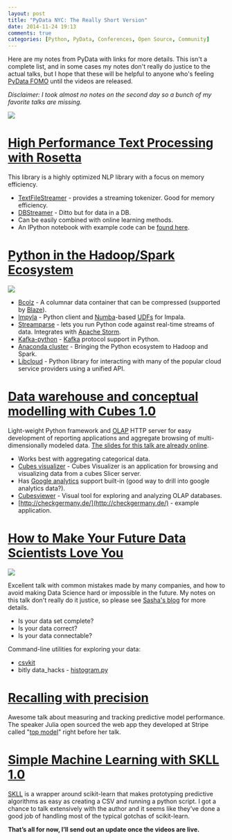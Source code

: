 ```yaml
---
layout: post
title: "PyData NYC: The Really Short Version"
date: 2014-11-24 19:13
comments: true
categories: [Python, PyData, Conferences, Open Source, Community] 
---
```


Here are my notes from PyData with links for more details. This isn't a complete list, and in some cases my notes don't really do justice to the actual talks, but I hope that these will be helpful to anyone who's feeling [PyData FOMO](https://twitter.com/jrmontag/status/536221698937217024) until the videos are released.

_Disclaimer: I took almost no notes on the second day so a bunch of my favorite talks are missing._

[![](https://pbs.twimg.com/media/B24Y568IQAA5AEf.png)](http://pydata.org/nyc2014)

# [High Performance Text Processing with Rosetta](http://pydata.org/nyc2014/abstracts/#278)
This library is a highly optimized NLP library with a focus on memory efficiency.

* [TextFileStreamer](http://pythonhosted.org/rosetta/#rosetta.text.streamers.TextFileStreamer) - provides a streaming tokenizer. Good for memory efficiency.
* [DBStreamer](http://pythonhosted.org/rosetta/#rosetta.text.streamers.DBStreamer)&nbsp;- Ditto but for data in a DB.
* Can be easily combined with online learning methods.
* An IPython notebook with example code can be [found here](http://nbviewer.ipython.org/github/columbia-applied-data-science/rosetta/blob/master/notebooks/BrightTalk.ipynb).

# [Python in the Hadoop/Spark Ecosystem](http://pydata.org/nyc2014/keynotes/#abstract_303)
[![](https://pbs.twimg.com/media/B3DcSIBIcAEt4V2.jpg)](https://twitter.com/teoliphant/status/536170567729442816)

* [Bcolz](https://github.com/Blosc/bcolz) - A columnar data container that can be compressed (supported by [Blaze](http://blaze.pydata.org/docs/latest/index.html)).
* [Impyla](https://github.com/cloudera/impyla) - Python client and [Numba](http://numba.pydata.org/)-based [UDFs](http://www.cloudera.com/content/cloudera/en/documentation/cloudera-impala/latest/topics/impala_udf.html) for Impala.
* [Streamparse](https://github.com/Parsely/streamparse) - lets you run Python code against real-time streams of data. Integrates with [Apache Storm](https://storm.apache.org/).
* [Kafka-python](https://github.com/mumrah/kafka-python)&nbsp;-&nbsp;[Kafka](https://kafka.apache.org/) protocol support in Python.
* [Anaconda cluster](http://continuum.io/anaconda-cluster) - Bringing the Python ecosystem to Hadoop and Spark.
* [Libcloud](https://libcloud.apache.org/) - Python library for interacting with many of the popular cloud service providers using a unified API.

# [Data warehouse and conceptual modelling with Cubes 1.0](http://pydata.org/nyc2014/abstracts/#290)
Light-weight Python framework and [OLAP](https://en.wikipedia.org/wiki/Online_analytical_processing) HTTP server for easy development of reporting applications and aggregate browsing of multi-dimensionally modeled data. [The slides for this talk are already online](https://twitter.com/Stiivi/status/536541681026621443).

* Works best with aggregating categorical data.
* [Cubes visualizer](https://github.com/DataBrewery/cubes/blob/master/Visualizer.md) - Cubes Visualizer is an application for browsing and visualizing data from a cubes Slicer server.
* Has [Google analytics](https://pythonhosted.org/cubes/backends/google_analytics.html) support built-in (good way to drill into google analytics data?).
* [Cubesviewer](https://github.com/jjmontesl/cubesviewer) - Visual tool for exploring and analyzing OLAP databases.
* [http://checkgermany.de/](http://checkgermany.de/) - example application.

# [How to Make Your Future Data Scientists Love You](http://pydata.org/nyc2014/abstracts/#330)

[![](https://pbs.twimg.com/media/B3D7m_HIMAAvOEe.jpg)](https://twitter.com/clearspandex/status/536205002931716096)

Excellent talk with common mistakes made by many companies, and how to avoid making Data Science hard or impossible in the future. My notes on this talk don't really do it justice, so please see [Sasha's blog](http://blog.sashalaundy.com/talks/data-audit/) for more details.

* Is your data set complete?
* Is your data correct?
* Is your data connectable?

Command-line utilities for exploring your data:

* [csvkit](https://csvkit.readthedocs.org/en/0.9.0/)
* bitly data_hacks - [histogram.py](https://github.com/bitly/data_hacks#histogrampy)

# [Recalling with precision](http://pydata.org/nyc2014/speakers/#122)
Awesome talk about measuring and tracking predictive model performance. The speaker Julia open sourced the web app they developed at Stripe called "[top model](https://github.com/stripe/topmodel)" right before her talk.

# [Simple Machine Learning with SKLL 1.0](http://pydata.org/nyc2014/abstracts/#277)
[SKLL](https://scikit-learn-laboratory.readthedocs.org/en/latest/) is a wrapper around scikit-learn that makes prototyping predictive algorithms as easy as creating a CSV and running a python script. I got a chance to talk extensively with the author and it seems like they’ve done a good job of handling most of the typical gotchas of scikit-learn.

**That’s all for now, I’ll send out an update once the videos are live.**